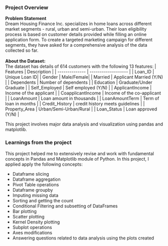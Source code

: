 ### Project Overview

 **Problem Statement** <br/>
Dream Housing Finance Inc. specializes in home loans across different market segments - rural, urban and semi-urban. Their loan eligibility process is based on customer details provided while filling an online application form. To create a targeted marketing campaign for different segments, they have asked for a comprehensive analysis of the data collected so far.
<br/>
<br/>
**About the Dataset:** <br/>
The dataset has details of 614 customers with the following 13 features:
| Features | Description |
| -------------- | ------------------- |
| Loan_ID |	Unique Loan ID|
| Gender |	Male/Female|
| Married |	Applicant Married (Y/N) |
| Dependents |	Number of dependents |
| Education |	Graduate/Under Graduate |
| Self_Employed |	Self employed (Y/N) |
| ApplicantIncome |	Income of the applicant |
| CoapplicantIncome |	Income of the co-applicant |
| LoanAmount |	Loan amount in thousands |
| LoanAmountTerm |	Term of loan in months |
| Credit_History | credit history meets guidelines |
| Property_Area |	Urban/Semi-Urban/Rural |
| Loan_Status | Loan approved (Y/N) |

This project involves major data analysis and visualization using pandas and matplotlib.


### Learnings from the project

 This project helped me to extensively revise and work with fundamental concepts in Pandas and Matplotlib module of Python. In this project, I applied apply the following concepts:
- Dataframe slicing
- Dataframe aggregation
- Pivot Table operations
- Dataframe groupby
- Imputing missing data
- Sorting and getting the count
- Conditional Filtering and subsetting of DataFrames
-	Bar plotting
-	Scatter plotting
-	Kernel Density plotting
-	Subplot operations
-	Axes modifications
- Answering questions related to data analysis using the plots created






